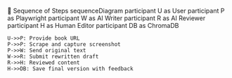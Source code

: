 📝 Sequence of Steps
sequenceDiagram
    participant U as User
    participant P as Playwright
    participant W as AI Writer
    participant R as AI Reviewer
    participant H as Human Editor
    participant DB as ChromaDB

    U->>P: Provide book URL
    P->>P: Scrape and capture screenshot
    P->>W: Send original text
    W->>R: Submit rewritten draft
    R->>H: Reviewed content
    H->>DB: Save final version with feedback
